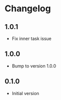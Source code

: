 # Changelog

## 1.0.1

- Fix inner task issue

## 1.0.0

- Bump to version 1.0.0

## 0.1.0

- Initial version
